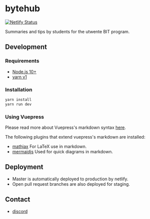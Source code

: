 # bytehub
[![Netlify Status](https://api.netlify.com/api/v1/badges/41c6281a-9499-4d39-b2db-9a02eeda22c0/deploy-status)](https://app.netlify.com/sites/epic-roentgen-d0e58d/deploys)

Summaries and tips by students for the
utwente BIT program.

## Development

### Requirements
+ [Node.js 10+](https://nodejs.org/en/)
+ [yarn v1](https://classic.yarnpkg.com/lang/en/)

### Installation
```bash
yarn install
yarn run dev
```
### Using Vuepress

Please read more about Vuepress's markdown syntax [here](https://vuepress.vuejs.org/guide/markdown.html#markdown-extensions).

The following plugins that extend vuepress's markdown are installed:
+ [mathjax](https://www.mathjax.org/) For LaTeX use in markdown.
+ [mermaidjs](https://mermaid-js.github.io/mermaid/#/) Used for quick diagrams in markdown.

## Deployment
+ Master is automatically deployed to production by netlify.
+ Open pull request branches are also deployed for staging.

## Contact
+ [discord](https://discord.gg/y5z22SgP)
